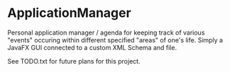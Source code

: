 # ApplicationManager

Personal application manager / agenda for keeping track of various "events" occuring within different specified "areas" of one's life. Simply a JavaFX GUI connected to a custom XML Schema and file.

See TODO.txt for future plans for this project.
